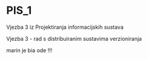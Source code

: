 PIS_1
=====

Vjezba 3 iz Projektiranja informacijskih sustava

Vjezba 3 - rad s distribuiranim sustavima verzioniranja


marin je bia ode !!!
